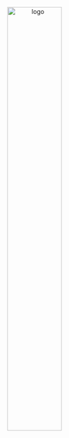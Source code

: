 <p align="center">
  <img src="https://voluntashyjal.github.io/Voluntas.io/assets/Logo.png" alt="logo" width="50%" />
</p>
